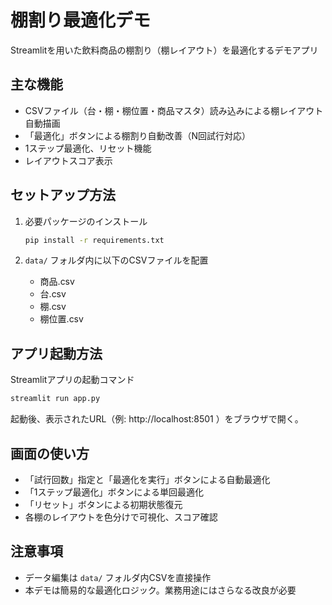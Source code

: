 # 棚割り最適化デモ

Streamlitを用いた飲料商品の棚割り（棚レイアウト）を最適化するデモアプリ

## 主な機能

- CSVファイル（台・棚・棚位置・商品マスタ）読み込みによる棚レイアウト自動描画
- 「最適化」ボタンによる棚割り自動改善（N回試行対応）
- 1ステップ最適化、リセット機能
- レイアウトスコア表示

## セットアップ方法

1. 必要パッケージのインストール

   ```bash
   pip install -r requirements.txt
   ```

2. `data/` フォルダ内に以下のCSVファイルを配置
   - 商品.csv
   - 台.csv
   - 棚.csv
   - 棚位置.csv

## アプリ起動方法

Streamlitアプリの起動コマンド

```bash
streamlit run app.py
```

起動後、表示されたURL（例: http://localhost:8501 ）をブラウザで開く。

## 画面の使い方

- 「試行回数」指定と「最適化を実行」ボタンによる自動最適化
- 「1ステップ最適化」ボタンによる単回最適化
- 「リセット」ボタンによる初期状態復元
- 各棚のレイアウトを色分けで可視化、スコア確認

## 注意事項

- データ編集は `data/` フォルダ内CSVを直接操作
- 本デモは簡易的な最適化ロジック。業務用途にはさらなる改良が必要
